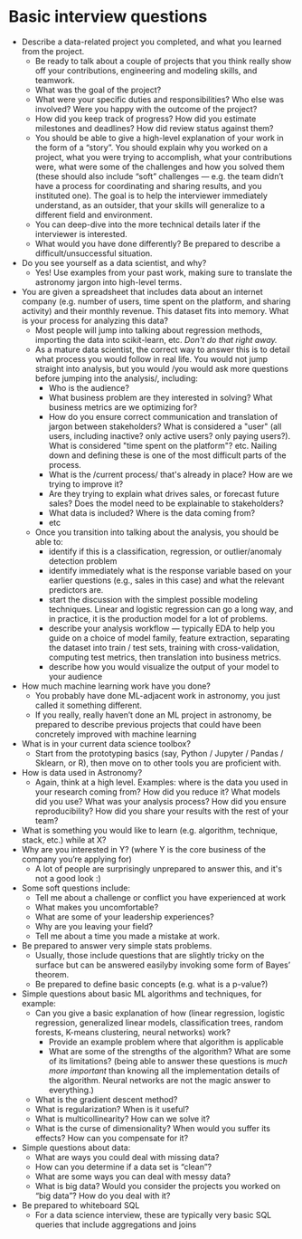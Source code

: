 # Basic interview questions

* Describe a data-related project you completed, and what you learned from the project.
	* Be ready to talk about a couple of projects that you think really show off your contributions, engineering and modeling skills, and teamwork.
	* What was the goal of the project?
	* What were your specific duties and responsibilities? Who else was involved? Were you happy with the outcome of the project?
	* How did you keep track of progress? How did you estimate milestones and deadlines? How did review status against them?
	* You should be able to give a  high-level explanation of your work in the form of a “story”. You should explain why you worked on a project, what you were trying to accomplish, what your contributions were, what were some of the challenges and how you solved them (these should also include “soft” challenges — e.g. the team didn’t have a process for coordinating and sharing results, and you instituted one). The goal is to help the interviewer immediately understand, as an outsider, that your skills will generalize to a different field and environment. 
	* You can deep-dive into the more technical details later if the interviewer is interested.
	* What would you have done differently? Be prepared to describe a difficult/unsuccessful situation.
* Do you see yourself as a data scientist, and why?
	* Yes! Use examples from your past work, making sure to translate the astronomy jargon into high-level terms.
* You are given a spreadsheet that includes data about an internet company (e.g. number of users, time spent on the platform, and sharing activity) and their monthly revenue. This dataset fits into memory. What is your process for analyzing this data?
	* Most people will jump into talking about regression methods, importing the data into scikit-learn, etc. _Don't do that right away._
	* As a mature data scientist, the correct way to answer this is to detail what process you would follow in real life. You would not jump straight into analysis, but you would /you would ask more questions before jumping into the analysis/, including:
		* Who is the audience? 
		* What business problem are they interested in solving? What business metrics are we optimizing for?
		* How do you ensure correct communication and translation of jargon between stakeholders? What is considered a "user" (all users, including inactive? only active users? only paying users?). What is considered "time spent on the platform"? etc. Nailing down and defining these is one of the most difficult parts of the process.
		* What is the /current process/ that's already in place? How are we trying to improve it?
		* Are they trying to explain what drives sales, or forecast future sales? Does the model need to be explainable to stakeholders?
		* What data is included? Where is the data coming from?
		* etc
	* 	Once you transition into talking about the analysis, you should be able to:
		* identify if this is a classification, regression, or outlier/anomaly detection problem
		* identify immediately what is the response variable based on your earlier questions (e.g., sales in this case) and what the relevant predictors are.
		* start the discussion with the simplest possible modeling techniques. Linear and logistic regression can go a long way, and in practice, it is the production model for a lot of problems. 
		* describe your analysis workflow — typically EDA to help you guide on a choice of model family, feature extraction, separating the dataset into train / test sets, training with cross-validation, computing test metrics, then translation into business metrics.
		* describe how you would visualize the output of your model to your audience
* How much machine learning work have you done?
	* You probably have done ML-adjacent work in astronomy, you just called it something different.
	* If you really, really haven’t done an ML project in astronomy, be prepared to describe previous projects that could have been concretely improved with machine learning
* What is in your current data science toolbox?
	* Start from the prototyping basics (say, Python / Jupyter / Pandas / Sklearn, or R), then move on to other tools you are proficient with.
* How is data used in Astronomy?
	* Again, think at a high level. Examples: where is the data you used in your research coming from? How did you reduce it? What models did you use? What was your analysis process? How did you ensure reproducibility? How did you share your results with the rest of your team?
* What is something you would like to learn (e.g. algorithm, technique, stack, etc.) while at X?
* Why are you interested in Y? (where Y is the core business of the company you’re applying for)
	* A lot of people are surprisingly unprepared to answer this, and it's not a good look :)
* Some soft questions include:
	* Tell me about a challenge or conflict you have experienced at work
	* What makes you uncomfortable?
	* What are some of your leadership experiences?
	* Why are you leaving your field?
	* Tell me about a time you made a mistake at work.
* Be prepared to answer very simple stats problems.
	* Usually, those include questions that are slightly tricky on the surface but can be answered easilyby invoking some form of Bayes’ theorem. 
	* Be prepared to define basic concepts (e.g. what is a p-value?)
* Simple questions about basic ML algorithms and techniques, for example:
	* Can you give a basic explanation of how (linear regression, logistic regression, generalized linear models, classification trees, random forests, K-means clustering, neural networks) work? 
		* Provide an example problem where that algorithm is applicable
		* What are some of the strengths of the algorithm? What are some of its limitations? (being able to answer these questions is _much more important_ than knowing all the implementation details of the algorithm. Neural networks are not the magic answer to everything.)
	* What is the gradient descent method?
	* What is regularization? When is it useful?
	* What is multicollinearity? How can we solve it?
	* What is the curse of dimensionality? When would you suffer its effects? How can you compensate for it?
* Simple questions about data:
	* What are ways you could deal with missing data?
	* How can you determine if a data set is “clean”?
	* What are some ways you can deal with messy data?
	* What is big data? Would you consider the projects you worked on “big data”? How do you deal with it?
* Be prepared to whiteboard SQL
	* For a data science interview, these are typically very basic SQL queries that include aggregations and joins
